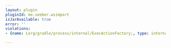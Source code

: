 ```yaml
---
layout: plugin
pluginId: me.seeber.wsimport
isJarAvailable: true
error: ''
violations:
- {name: Lorg/gradle/process/internal/ExecActionFactory;, type: internal-api-usage}

---
```

